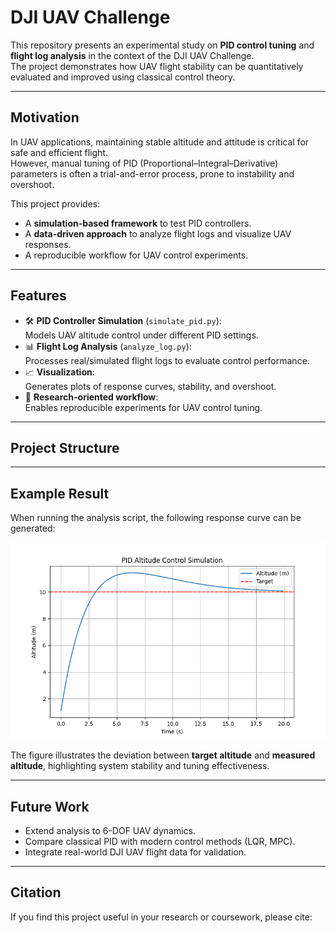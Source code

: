 # DJI UAV Challenge

This repository presents an experimental study on **PID control tuning** and **flight log analysis** in the context of the DJI UAV Challenge.  
The project demonstrates how UAV flight stability can be quantitatively evaluated and improved using classical control theory.

---

## Motivation

In UAV applications, maintaining stable altitude and attitude is critical for safe and efficient flight.  
However, manual tuning of PID (Proportional–Integral–Derivative) parameters is often a trial-and-error process, prone to instability and overshoot.  

This project provides:
- A **simulation-based framework** to test PID controllers.
- A **data-driven approach** to analyze flight logs and visualize UAV responses.
- A reproducible workflow for UAV control experiments.

---

## Features

- 🛠 **PID Controller Simulation** (`simulate_pid.py`):  
  Models UAV altitude control under different PID settings.
- 📊 **Flight Log Analysis** (`analyze_log.py`):  
  Processes real/simulated flight logs to evaluate control performance.
- 📈 **Visualization**:  
  Generates plots of response curves, stability, and overshoot.
- 🔬 **Research-oriented workflow**:  
  Enables reproducible experiments for UAV control tuning.

---

## Project Structure


---

## Example Result

When running the analysis script, the following response curve can be generated:

![PID Response](results/pid_response.png)


The figure illustrates the deviation between **target altitude** and **measured altitude**, highlighting system stability and tuning effectiveness.

---

## Future Work

- Extend analysis to 6-DOF UAV dynamics.  
- Compare classical PID with modern control methods (LQR, MPC).  
- Integrate real-world DJI UAV flight data for validation.  

---

## Citation

If you find this project useful in your research or coursework, please cite:



